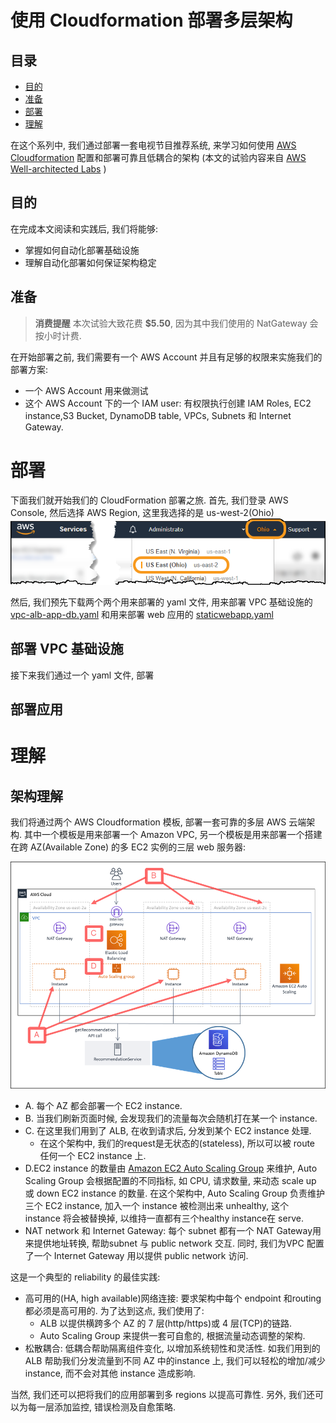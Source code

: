 # 使用 Cloudformation 部署多层架构

## 目录
- [目的](#目的)
- [准备](#准备)
- [部署](#部署)
- [理解](#理解)


在这个系列中, 我们通过部署一套电视节目推荐系统, 来学习如何使用 [AWS Cloudformation](https://aws.amazon.com/cloudformation/) 配置和部署可靠且低耦合的架构 (本文的试验内容来自 [AWS Well-architected Labs](https://wellarchitectedlabs.com/) )

## 目的

在完成本文阅读和实践后, 我们将能够:
* 掌握如何自动化部署基础设施
* 理解自动化部署如何保证架构稳定


## 准备
> **消费提醒**
>   本次试验大致花费 **$5.50**, 因为其中我们使用的 NatGateway 会按小时计费.

在开始部署之前, 我们需要有一个 AWS Account 并且有足够的权限来实施我们的部署方案:
* 一个 AWS Account 用来做测试
* 这个 AWS Account 下的一个 IAM user: 有权限执行创建 IAM Roles, EC2 instance,S3 Bucket, DynamoDB table, VPCs, Subnets 和 Internet Gateway.
# 部署
下面我们就开始我们的 CloudFormation 部署之旅. 
首先, 我们登录 AWS Console, 然后选择 AWS Region, 这里我选择的是 us-west-2(Ohio)
![us-west-2](https://github.com/SarahChenBJ/awslabs.github.io/blob/main/_pics/cloudformation-account.png?raw=true)

然后, 我们预先下载两个两个用来部署的 yaml 文件, 用来部署 VPC 基础设施的 [vpc-alb-app-db.yaml](https://wellarchitectedlabs.com/Common/Create_VPC_Stack/Code/vpc-alb-app-db.yaml) 和用来部署 web 应用的 [staticwebapp.yaml](https://wellarchitectedlabs.com/Reliability/Common/Code/CloudFormation/staticwebapp.yaml)

## 部署 VPC 基础设施
接下来我们通过一个 yaml 文件, 部署  
## 部署应用


# 理解
## 架构理解
我们将通过两个 AWS Cloudformation 模板, 部署一套可靠的多层 AWS 云端架构. 其中一个模板是用来部署一个 Amazon VPC, 另一个模板是用来部署一个搭建在跨 AZ(Available Zone) 的多 EC2 实例的三层 web 服务器:

![cloudformation-webarchitecture](https://github.com/SarahChenBJ/awslabs.github.io/blob/main/_pics/cloudformation-webarchitecture.png?raw=true)

* A. 每个 AZ 都会部署一个 EC2 instance.
* B. 当我们刷新页面时候, 会发现我们的流量每次会随机打在某一个 instance.
* C. 在这里我们用到了 ALB, 在收到请求后, 分发到某个 EC2 instance 处理.
   * 在这个架构中, 我们的request是无状态的(stateless), 所以可以被 route 任何一个 EC2 instance 上.
* D.EC2 instance 的数量由 [Amazon EC2 Auto Scaling Group](http://aws.amazon.com/ec2/autoscaling) 来维护, Auto Scaling Group 会根据配置的不同指标, 如 CPU, 请求数量, 来动态 scale up 或 down EC2 instance 的数量. 在这个架构中, Auto Scaling Group 负责维护三个 EC2 instance, 加入一个 instance 被检测出来 unhealthy, 这个 instance 将会被替换掉, 以维持一直都有三个healthy instance在 serve.
*  NAT network 和 Internet Gateway: 每个 subnet 都有一个 NAT Gateway用来提供地址转换, 帮助subnet 与 public network 交互. 同时, 我们为VPC 配置了一个 Internet Gateway 用以提供 public network 访问.
  

这是一个典型的 reliability 的最佳实践: 
* 高可用的(HA, high available)网络连接: 要求架构中每个 endpoint 和routing都必须是高可用的. 为了达到这点, 我们使用了:
  *  ALB 以提供横跨多个 AZ 的 7 层(http/https)或 4 层(TCP)的链路.
  *  Auto Scaling Group 来提供一套可自愈的, 根据流量动态调整的架构.
* 松散耦合: 低耦合帮助隔离组件变化, 以增加系统韧性和灵活性. 如我们用到的 ALB 帮助我们分发流量到不同 AZ 中的instance 上, 我们可以轻松的增加/减少 instance, 而不会对其他 instance 造成影响.

当然, 我们还可以把将我们的应用部署到多 regions 以提高可靠性. 另外, 我们还可以为每一层添加监控, 错误检测及自愈策略. 